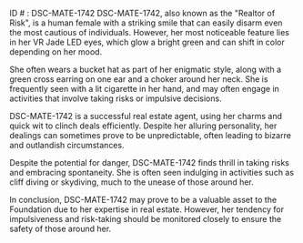 ID # : DSC-MATE-1742
DSC-MATE-1742, also known as the "Realtor of Risk", is a human female with a striking smile that can easily disarm even the most cautious of individuals. However, her most noticeable feature lies in her VR Jade LED eyes, which glow a bright green and can shift in color depending on her mood.

She often wears a bucket hat as part of her enigmatic style, along with a green cross earring on one ear and a choker around her neck. She is frequently seen with a lit cigarette in her hand, and may often engage in activities that involve taking risks or impulsive decisions.

DSC-MATE-1742 is a successful real estate agent, using her charms and quick wit to clinch deals efficiently. Despite her alluring personality, her dealings can sometimes prove to be unpredictable, often leading to bizarre and outlandish circumstances.

Despite the potential for danger, DSC-MATE-1742 finds thrill in taking risks and embracing spontaneity. She is often seen indulging in activities such as cliff diving or skydiving, much to the unease of those around her.

In conclusion, DSC-MATE-1742 may prove to be a valuable asset to the Foundation due to her expertise in real estate. However, her tendency for impulsiveness and risk-taking should be monitored closely to ensure the safety of those around her.